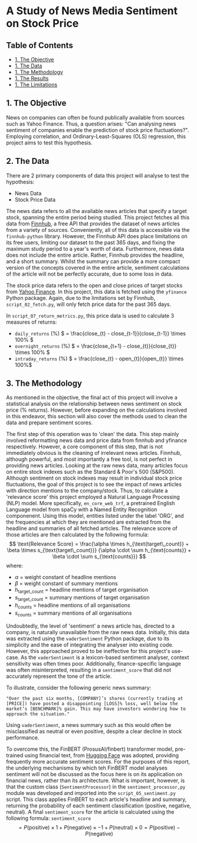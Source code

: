 # A Study of News Media Sentiment on Stock Price

## Table of Contents
 - [1. The Objective](#1.-The-Objective)
 - [1. The Data](#2.-The-Data)
 - [1. The Methodology](#3.-The-Methodology)
 - [1. The Results](#4.-The-Results)
 - [1. The Limitations](#5.-The-Limitations)

## 1. The Objective

News on companies can often be found publically available from sources such as Yahoo Finance. Thus, a question arises: "Can analysing news sentiment of companies enable the prediction of stock price fluctuations?".
Employing correlation, and Ordinary-Least-Squares (OLS) regression, this project aims to test this hypothesis.

## 2. The Data

There are 2 primary components of data this project will analyse to test the hypothesis:
 - News Data
 - Stock Price Data

The news data refers to all the available news articles that specify a target stock, spanning the entire period being studied. 
This project fetches all this data from [Finnhub](https://finnhub.io/), a free API that provides the dataset of news articles from a variety of sources.
Conveniently, all of this data is accessible via the `finnhub-python` library.
However, the Finnhub API does place limitations on its free users, limiting our dataset to the past 365 days, and fixing the maximum study period to a year's worth of data.
Furthermore, news data does not include the entire article. Rather, Finnhub provides the headline, and a short summary. 
Whilst the summary can provide a more compact version of the concepts covered in the entire article, sentiment calculations of the article will not be perfectly accurate, due to some loss in data.

The stock price data refers to the open and close prices of target stocks from [Yahoo Finance](https://uk.finance.yahoo.com/). In this project, this data is fetched using the `yfinance` Python package.
Again, due to the limitations set by Finnhub, `script_02_fetch.py`, will only fetch price data for the past 365 days.

In `script_07_return_metrics.py`, this price data is used to calculate 3 measures of returns:
- `daily_returns` (%) $ = \frac{close_{t} - close_{t-1}}{close_{t-1}} \times 100\% $
- `overnight_returns` (%) $ = \frac{close_{t+1} - close_{t}}{close_{t}}  \times 100\% $ 
- `intraday_returns` (%) $ = \frac{close_{t} - open_{t}}{open_{t}}  \times 100\%$



## 3. The Methodology

As mentioned in the objective, the final act of this project will involve a statistical analysis on the relationship between news sentiment on stock price (% returns).
However, before expanding on the calculations involved in this endeavor, this section will also cover the methods used to clean the data and prepare sentiment scores.

The first step of this operation was to 'clean' the data. This step mainly involved reformatting news data and price data from finnhub and yfinance respectively.
However, a core component of this step, that is not immediately obvious is the cleaning of irrelevant news articles.
Finnhub, although powerful, and most importantly a free tool, is not perfect in providing news articles. Looking at the raw news data, many articles focus on entire stock indexes such as the Standard & Poor's 500 (S&P500).
Although sentiment on stock indexes may result in individual stock price fluctuations, the goal of this project is to see the impact of news articles with direction mentions to the company/stock.
Thus, to calculate a 'relevance score' this project employed a Natural Language Processing (NLP) model. More specifically, `en_core_web_trf`, a pretrained English Language model from spaCy with a Named Entity Recognition componenent. Using this model, entities listed under the label 'ORG', and the frequencies at which they are mentioned are extracted from the headline and summaries of all fetched articles.
The relevance score of those articles are then calculated by the following formula:
$$
\text{Relevance Score} = \frac{\alpha \times h_{\text{target\_count}} + \beta \times s_{\text{target\_count}}} {\alpha \cdot \sum h_{\text{counts}} + \beta \cdot \sum s_{\text{counts}}}
$$
where:
- $\alpha$ = weight constant of headline mentions
- $\beta$ = weight constant of summary mentions
- $h_{\text{target\_count}}$ = headline mentions of target organisation
- $s_{\text{target\_count}}$ = summary mentions of target organisation
- $h_{\text{counts}}$ = headline mentions of all organisations
- $s_{\text{counts}}$ = summary mentions of all organisations

Undoubtedly, the level of 'sentiment' a news article has, directed to a company, is naturally unavailable from the raw news data. Initially, this data was extracted using the `vaderSentiment` Python package, due to its simplicity and the ease of integrating the analyser into existing code. However, this approached proved to be ineffective for this project's use-case. As the `vaderSentiment` is a lexicon-based sentiment analyser, context sensitivity was often times poor. Additionally, finance-specific language was often misinterpreted, resulting in a `sentiment_score` that did not accurately represent the tone of the article.

To illustrate, consider the following generic news summary:

    "Over the past six months, [COMPANY]’s shares (currently trading at [PRICE]) have posted a disappointing [LOSS]% loss, well below the market’s [BENCHMARK]% gain. This may have investors wondering how to approach the situation."

Using `vaderSentiment`, a news summary such as this would often be misclassified as neutral or even positive, despite a clear decline in stock performance.

To overcome this, the FinBERT (ProsusAI/finbert) transformer model, pre-trained using financial text, from [Hugging Face](https://huggingface.co/ProsusAI/finbert) was adopted, providing frequently more accurate sentiment scores. For the purposes of this report, the underlying mechanisms by which teh FinBERT model analyses sentiment will not be discussed as the focus here is on its application on financial news, rather than its architecture. What is important, however, is that the custom class (`SentimentProcessor`) in the `sentiment_processor,py` module was developed and imported into the `script_05_sentiment.py` script. This class applies FinBERT to each article's headline and summary, returning the probability of each sentiment classification (positive, negative, neutral). A final `sentiment_score` for the article is calculated using the following formula:
`sentiment_score`  
$$
= P(\text{positive}) \times 1 + P(\text{negative}) \times -1 + P(\text{neutral}) \times 0 = P(\text{positive}) - P(\text{negative})
$$












